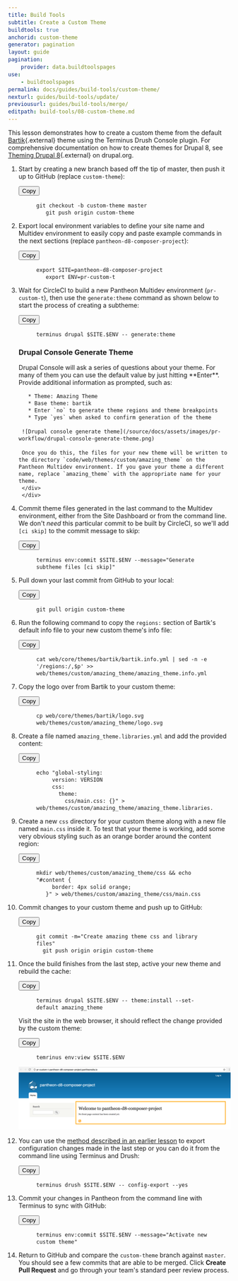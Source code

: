 ```yaml
---
title: Build Tools
subtitle: Create a Custom Theme
buildtools: true
anchorid: custom-theme
generator: pagination
layout: guide
pagination:
    provider: data.buildtoolspages
use:
    - buildtoolspages
permalink: docs/guides/build-tools/custom-theme/
nexturl: guides/build-tools/update/
previousurl: guides/build-tools/merge/
editpath: build-tools/08-custom-theme.md
---
```

This lesson demonstrates how to create a custom theme from the default [Bartik](https://www.drupal.org/project/bartik){.external} theme using the Terminus Drush Console plugin. For comprehensive documentation on how to create themes for Drupal 8, see [Theming Drupal 8](https://www.drupal.org/docs/8/theming){.external} on drupal.org.

1. Start by creating a new branch based off the tip of master, then push it up to GitHub (replace `custom-theme`):

    <div class="copy-snippet">
      <button class="btn btn-default btn-clippy" data-clipboard-target="#git-branch">Copy</button>
      <figure><pre id="git-branch"><code class="command bash" data-lang="bash">git checkout -b custom-theme master
      git push origin custom-theme</code></pre></figure>
    </div>

2. Export local environment variables to define your site name and Multidev environment to easily copy and paste example commands in the next sections (replace `pantheon-d8-composer-project`):

    <div class="copy-snippet">
      <button class="btn btn-default btn-clippy" data-clipboard-target="#export-var1">Copy</button>
      <figure><pre id="export-var1"><code class="command bash" data-lang="bash">export SITE=pantheon-d8-composer-project
      export ENV=pr-custom-t</code></pre></figure>
    </div>


3. Wait for CircleCI to build a new Pantheon Multidev environment (`pr-custom-t`), then use the `generate:theme` command as shown below to start the process of creating a subtheme:

    <div class="copy-snippet">
      <button class="btn btn-default btn-clippy" data-clipboard-target="#drush-generate-theme">Copy</button>
      <figure><pre id="drush-generate-theme"><code class="command bash" data-lang="bash">terminus drupal $SITE.$ENV -- generate:theme</code></pre></figure>
    </div>

    <div class="panel panel-drop panel-guide" id="accordion">
      <div class="panel-heading panel-drop-heading">
         <a class="accordion-toggle panel-drop-title collapsed" data-toggle="collapse" data-parent="#accordion" data-proofer-ignore data-target="#understand-drupal-console"><h3 class="panel-title panel-drop-title" style="cursor:pointer;"><span style="line-height:.9" class="glyphicons glyphicons-lightbulb"></span> Drupal Console Generate Theme</h3></a>
       </div>
       <div id="understand-drupal-console" class="collapse">
         <div class="panel-inner" markdown="1">
        Drupal Console will ask a series of questions about your theme. For many of them you can use the default value by just hitting **Enter**. Provide additional information as prompted, such as:

          * Theme: Amazing Theme
          * Base theme: bartik
          * Enter `no` to generate theme regions and theme breakpoints
          * Type `yes` when asked to confirm generation of the theme

        ![Drupal console generate theme](/source/docs/assets/images/pr-workflow/drupal-console-generate-theme.png)

        Once you do this, the files for your new theme will be written to the directory `code/web/themes/custom/amazing_theme` on the Pantheon Multidev environment. If you gave your theme a different name, replace `amazing_theme` with the appropriate name for your theme.
        </div>
        </div>
      </div>

4. Commit theme files generated in the last command to the Multidev environment, either from the Site Dashboard or from the command line. We don't _need_ this particular commit to be built by CircleCI, so we'll add `[ci skip]` to the commit message to skip:

    <div class="copy-snippet">
      <button class="btn btn-default btn-clippy" data-clipboard-target="#terminus-commit-template">Copy</button>
      <figure><pre id="terminus-commit-template"><code class="command bash" data-lang="bash">terminus env:commit $SITE.$ENV --message="Generate subtheme files [ci skip]"</code></pre></figure>
    </div>

5. Pull down your last commit from GitHub to your local:

    <div class="copy-snippet">
      <button class="btn btn-default btn-clippy" data-clipboard-target="#git-pull">Copy</button>
      <figure><pre id="git-pull"><code class="command bash" data-lang="bash">git pull origin custom-theme</code></pre></figure>
    </div>


6. Run the following command to copy the `regions:` section of Bartik's default info file to your new custom theme's info file:

    <div class="copy-snippet">
      <button class="btn btn-default btn-clippy" data-clipboard-target="#regions-copy">Copy</button>
      <figure><pre id="regions-copy"><code class="command bash" data-lang="bash">cat web/core/themes/bartik/bartik.info.yml | sed -n -e '/regions:/,$p' >> web/themes/custom/amazing_theme/amazing_theme.info.yml</code></pre></figure>
    </div>

7. Copy the logo over from Bartik to your custom theme:

    <div class="copy-snippet">
      <button class="btn btn-default btn-clippy" data-clipboard-target="#put-logo">Copy</button>
      <figure><pre id="put-logo"><code class="command bash" data-lang="bash">cp web/core/themes/bartik/logo.svg web/themes/custom/amazing_theme/logo.svg</code></pre></figure>
    </div>

8. Create a file named `amazing_theme.libraries.yml` and add the provided content:

    <div class="copy-snippet">
      <button class="btn btn-default btn-clippy" data-clipboard-target="#create-library">Copy</button>
      <figure><pre id="create-library"><code class="command bash" data-lang="bash">echo "global-styling:
        version: VERSION
        css:
          theme:
            css/main.css: {}" > web/themes/custom/amazing_theme/amazing_theme.libraries.yml</code></pre></figure>
    </div>

9. Create a new `css` directory for your custom theme along with a new file named `main.css` inside it. To test that your theme is working, add some very obvious styling such as an orange border around the content region:

    <div class="copy-snippet">
      <button class="btn btn-default btn-clippy" data-clipboard-target="#create-css-file">Copy</button>
      <figure><pre id="create-css-file"><code class="command bash" data-lang="bash">mkdir web/themes/custom/amazing_theme/css && echo "#content {
        border: 4px solid orange;
      }" > web/themes/custom/amazing_theme/css/main.css</code></pre></figure>
    </div>


10. Commit changes to your custom theme and push up to GitHub:

    <div class="copy-snippet">
      <button class="btn btn-default btn-clippy" data-clipboard-target="#commit-all-custom-theme">Copy</button>
      <figure><pre id="commit-all-custom-theme"><code class="command bash" data-lang="bash">git commit -m="Create amazing theme css and library files"
      git push origin origin custom-theme</code></pre></figure>
    </div>

11. Once the build finishes from the last step, active your new theme and rebuild the cache:

    <div class="copy-snippet">
      <button class="btn btn-default btn-clippy" data-clipboard-target="#terminus-drupal-theme-install">Copy</button>
      <figure><pre id="terminus-drupal-theme-install"><code class="command bash" data-lang="bash">terminus drupal $SITE.$ENV -- theme:install --set-default amazing_theme</code></pre></figure>
    </div>

    Visit the site in the web browser, it should reflect the change provided by the custom theme:

    <div class="copy-snippet">
      <button class="btn btn-default btn-clippy" data-clipboard-target="#env-view">Copy</button>
      <figure><pre id="env-view"><code class="command bash" data-lang="bash">temrinus env:view $SITE.$ENV</code></pre></figure>
    </div>

    ![Modified css](/source/docs/assets/images/pr-workflow/modified-css.png)

12. You can use the [method described in an earlier lesson](/docs/guides/build-tools/configure/) to export configuration changes made in the last step or you can do it from the command line using Terminus and Drush:

    <div class="copy-snippet">
      <button class="btn btn-default btn-clippy" data-clipboard-target="#pathauto-export-config">Copy</button>
      <figure><pre id="pathauto-export-config"><code class="command bash" data-lang="bash">terminus drush $SITE.$ENV -- config-export --yes</code></pre></figure>
    </div>


13. Commit your changes in Pantheon from the command line with Terminus to sync with GitHub:

    <div class="copy-snippet">
      <button class="btn btn-default btn-clippy" data-clipboard-target="#pathauto-export-config-commit">Copy</button>
      <figure><pre id="pathauto-export-config-commit"><code class="command bash" data-lang="bash">terminus env:commit $SITE.$ENV --message="Activate new custom theme"</code></pre></figure>
    </div>

14. Return to GitHub and compare the `custom-theme` branch against `master`. You should see a few commits that are able to be merged. Click **Create Pull Request** and go through your team's standard peer review process.
